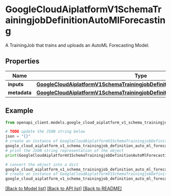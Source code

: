 # GoogleCloudAiplatformV1SchemaTrainingjobDefinitionAutoMlForecasting

A TrainingJob that trains and uploads an AutoML Forecasting Model.

## Properties

Name | Type | Description | Notes
------------ | ------------- | ------------- | -------------
**inputs** | [**GoogleCloudAiplatformV1SchemaTrainingjobDefinitionAutoMlForecastingInputs**](GoogleCloudAiplatformV1SchemaTrainingjobDefinitionAutoMlForecastingInputs.md) |  | [optional] 
**metadata** | [**GoogleCloudAiplatformV1SchemaTrainingjobDefinitionAutoMlForecastingMetadata**](GoogleCloudAiplatformV1SchemaTrainingjobDefinitionAutoMlForecastingMetadata.md) |  | [optional] 

## Example

```python
from openapi_client.models.google_cloud_aiplatform_v1_schema_trainingjob_definition_auto_ml_forecasting import GoogleCloudAiplatformV1SchemaTrainingjobDefinitionAutoMlForecasting

# TODO update the JSON string below
json = "{}"
# create an instance of GoogleCloudAiplatformV1SchemaTrainingjobDefinitionAutoMlForecasting from a JSON string
google_cloud_aiplatform_v1_schema_trainingjob_definition_auto_ml_forecasting_instance = GoogleCloudAiplatformV1SchemaTrainingjobDefinitionAutoMlForecasting.from_json(json)
# print the JSON string representation of the object
print(GoogleCloudAiplatformV1SchemaTrainingjobDefinitionAutoMlForecasting.to_json())

# convert the object into a dict
google_cloud_aiplatform_v1_schema_trainingjob_definition_auto_ml_forecasting_dict = google_cloud_aiplatform_v1_schema_trainingjob_definition_auto_ml_forecasting_instance.to_dict()
# create an instance of GoogleCloudAiplatformV1SchemaTrainingjobDefinitionAutoMlForecasting from a dict
google_cloud_aiplatform_v1_schema_trainingjob_definition_auto_ml_forecasting_from_dict = GoogleCloudAiplatformV1SchemaTrainingjobDefinitionAutoMlForecasting.from_dict(google_cloud_aiplatform_v1_schema_trainingjob_definition_auto_ml_forecasting_dict)
```
[[Back to Model list]](../README.md#documentation-for-models) [[Back to API list]](../README.md#documentation-for-api-endpoints) [[Back to README]](../README.md)


